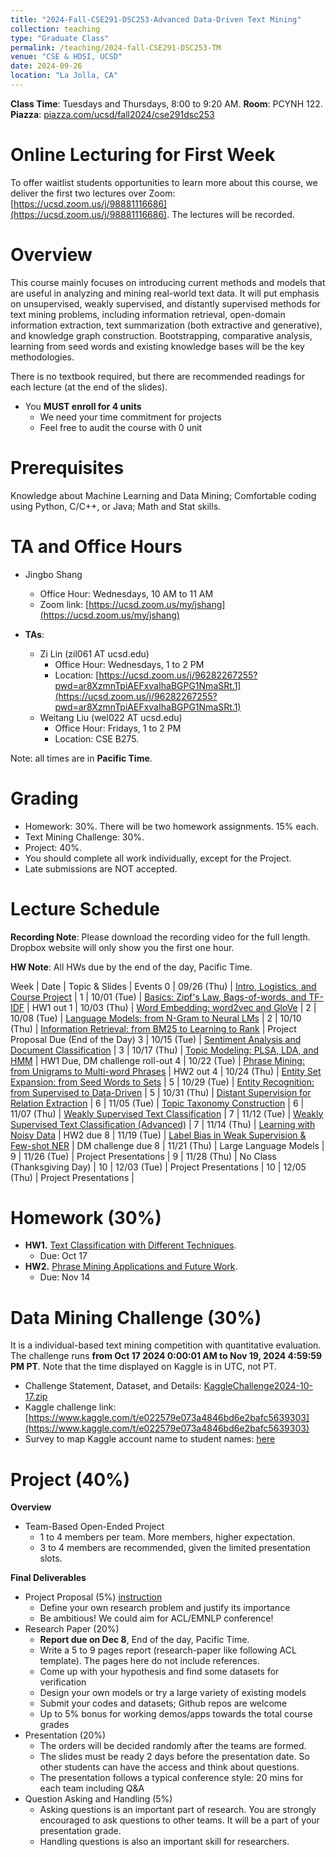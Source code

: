 ```yaml
---
title: "2024-Fall-CSE291-DSC253-Advanced Data-Driven Text Mining"
collection: teaching
type: "Graduate Class"
permalink: /teaching/2024-fall-CSE291-DSC253-TM
venue: "CSE & HDSI, UCSD"
date: 2024-09-26
location: "La Jolla, CA"
---
```


**Class Time**: Tuesdays and Thursdays, 8:00 to 9:20 AM.  **Room**: PCYNH 122.  **Piazza**: [piazza.com/ucsd/fall2024/cse291dsc253](https://piazza.com/ucsd/fall2024/cse291dsc253)


Online Lecturing for First Week
======

To offer waitlist students opportunities to learn more about this course, we deliver the first two lectures over Zoom: [https://ucsd.zoom.us/j/98881116686](https://ucsd.zoom.us/j/98881116686). The lectures will be recorded. 

Overview
======

This course mainly focuses on introducing current methods and models that are useful in analyzing and mining real-world text data. It will put emphasis on unsupervised, weakly supervised, and distantly supervised methods for text mining problems, including information retrieval, open-domain information extraction, text summarization (both extractive and generative), and knowledge graph construction. Bootstrapping, comparative analysis, learning from seed words and existing knowledge bases will be the key methodologies.

There is no textbook required, but there are recommended readings for each lecture (at the end of the slides).

- You **MUST enroll for 4 units**
    - We need your time commitment for projects
    - Feel free to audit the course with 0 unit


Prerequisites
======

Knowledge about Machine Learning and Data Mining; Comfortable coding using Python, C/C++, or Java; Math and Stat skills.

TA and Office Hours
======

- Jingbo Shang
    - Office Hour: Wednesdays, 10 AM to 11 AM
    - Zoom link: [https://ucsd.zoom.us/my/jshang](https://ucsd.zoom.us/my/jshang)

- **TAs**:
    - Zi Lin (zil061 AT ucsd.edu)
        - Office Hour: Wednesdays, 1 to 2 PM
        - Location: [https://ucsd.zoom.us/j/96282267255?pwd=ar8XzmnTpiAEFxvaIhaBGPG1NmaSRt.1](https://ucsd.zoom.us/j/96282267255?pwd=ar8XzmnTpiAEFxvaIhaBGPG1NmaSRt.1)
    - Weitang Liu (wel022 AT ucsd.edu)
        - Office Hour: Fridays, 1 to 2 PM
        - Location: CSE B275.


Note: all times are in **Pacific Time**.

Grading
======

- Homework: 30%. There will be two homework assignments. 15% each. 
- Text Mining Challenge: 30%.
- Project: 40%.
- You should complete all work individually, except for the Project.
- Late submissions are NOT accepted.

Lecture Schedule
======

**Recording Note**: Please download the recording video for the full length. Dropbox website will only show you the first one hour.

**HW Note**: All HWs due by the end of the day, Pacific Time. 

Week | Date        | Topic & Slides                                                  | Events
0    | 09/26 (Thu) | [Intro, Logistics, and Course Project](https://www.dropbox.com/scl/fo/6y609qa8dy2h1kl1j2rm5/ADYrb3Yl6RmrN46wcWD9S9k?rlkey=5fznuq20vduxne42yyrakkh85&dl=0) |
1    | 10/01 (Tue) | [Basics: Zipf's Law, Bags-of-words, and TF-IDF](https://www.dropbox.com/scl/fo/lka07lp13zqjautotlkq7/AFx01Bm0LKt2fSIgpv1-Uzw?rlkey=lksd0co3myuz6vi21sddxuliw&dl=0) | HW1 out
1    | 10/03 (Thu) | [Word Embedding: word2vec and GloVe](https://www.dropbox.com/scl/fo/wg2aadj8gw42twi6akur9/AER1Bdybcv-oGHLBb4f5XCE?rlkey=nd2ttg8pcz3iemr6krgyds69n&dl=0) |
2    | 10/08 (Tue) | [Language Models: from N-Gram to Neural LMs](https://www.dropbox.com/scl/fo/rv94mgonb9jh6y95kg45m/AJlsMosOO7PcegyfSzkKbh0?rlkey=4qkcecj4b7fjagxkbcdcjfooy&dl=0) |
2    | 10/10 (Thu) | [Information Retrieval: from BM25 to Learning to Rank](https://www.dropbox.com/scl/fo/jxqq1b69bb8xhxz9nee6f/AAtDhuciqrZpY-OujH9WNGs?rlkey=o1n4jsgkmkwm6ndvc4ws9nt7f&dl=0) | Project Proposal Due (End of the Day)
3    | 10/15 (Tue) | [Sentiment Analysis and Document Classification](https://www.dropbox.com/scl/fo/f67zmfgqebgb38r3b03ra/AC_p4Gu0K32K_X8m-0Sz3A4?rlkey=ket5dorfnntk2cjljr3tjjpvz&dl=0) |
3    | 10/17 (Thu) | [Topic Modeling: PLSA, LDA, and HMM](https://www.dropbox.com/scl/fo/k73zklt4raya3zfuthklm/AIsJqGR0zrqPtVV5pE5HYw4?rlkey=xi8i6fz502sqdmz1k9kjbks0d&dl=0) | HW1 Due, DM challenge roll-out
4    | 10/22 (Tue) | [Phrase Mining: from Unigrams to Multi-word Phrases](https://www.dropbox.com/scl/fo/g8f850bjw8c4kha4z6x8l/AI5HFcYCCCpzqW5UpUbFibk?rlkey=iw7hfff8qgbz9uumxud4b2gd8&dl=0) | HW2 out
4    | 10/24 (Thu) | [Entity Set Expansion: from Seed Words to Sets](https://www.dropbox.com/scl/fo/2ngq0gmslxt4qy2zgqqkv/ALM-eQGroyJZM_NReDFGBmo?rlkey=9wbrxngq3fz994xuw2h46khi0&dl=0) |
5    | 10/29 (Tue) | [Entity Recognition: from Supervised to Data-Driven](https://www.dropbox.com/scl/fo/0awngvrnmz2fc4xx3ohr9/AATa59Ssqq6RAdSUT8PJy-g?rlkey=6bm3viwsxbilx5o4n5z2gikuy&dl=0) |
5    | 10/31 (Thu) | [Distant Supervision for Relation Extraction](https://www.dropbox.com/scl/fo/vvrqyjo61zfdycd120cgo/AD1rC4blD20kBewVhodMPSs?rlkey=ntdl6w4kc6ot5k5790dc02rsq&dl=0) |
6    | 11/05 (Tue) | [Topic Taxonomy Construction](https://www.dropbox.com/scl/fo/rlj3z5loze34vwuilctao/ABNIHEXyj3h1FuMfP4DMENw?rlkey=4sn0ouwfjeds6d2t5z8lu8tsm&dl=0) |
6    | 11/07 (Thu) | [Weakly Supervised Text Classification](https://www.dropbox.com/scl/fo/6ym05fomn6u5kir2cnik9/AHmJbW8ZdjVG6-InAAiyx6c?rlkey=j16cv06ho7h8sefll1y17182y&dl=0) |
7    | 11/12 (Tue) | [Weakly Supervised Text Classification (Advanced)](https://www.dropbox.com/scl/fo/8meqir3b0dak9akyfba3y/ACVcmXwO1_qVa_T0iJVV0YM?rlkey=cf1q0y6pccczjv2wxnm7lpe4k&dl=0) |
7    | 11/14 (Thu) | [Learning with Noisy Data](https://www.dropbox.com/scl/fo/gpcpvzdam1o40jfaromwn/ABo_kNBXQ5tM23uKLLtRBOA?rlkey=f0g8riq93g0rd0zzefv2hr44m&dl=0) | HW2 due
8    | 11/19 (Tue) | [Label Bias in Weak Supervision & Few-shot NER](https://www.dropbox.com/scl/fo/gsnb8dny344i33umfhyuj/AIL7aDW5C-8HktvEe-nEtsc?rlkey=zp7xzs19h57siod8ta8ys4leh&dl=0) | DM challenge due
8    | 11/21 (Thu) | Large Language Models | 
9    | 11/26 (Tue) | Project Presentations                                           |
9    | 11/28 (Thu) | No Class (Thanksgiving Day)                                     |
10   | 12/03 (Tue) | Project Presentations                                           |
10   | 12/05 (Thu) | Project Presentations                                           |

Homework (30%)
======

- **HW1.** [Text Classification with Different Techniques](https://www.dropbox.com/s/m0l9kt39mggc7by/HW-1.zip?dl=1).
    - Due: Oct 17
- **HW2.** [Phrase Mining Applications and Future Work](https://www.dropbox.com/scl/fi/6ug1sp562mjswemlqx5t7/CSE291_Text_Mining_HW2.pdf?rlkey=i7pow8fb4etaxbkogmgps47u4&dl=1). 
    - Due: Nov 14

Data Mining Challenge (30%)
======

It is a individual-based text mining competition with quantitative evaluation. 
The challenge runs **from Oct 17 2024 0:00:01 AM to Nov 19, 2024 4:59:59 PM PT**. Note that the time displayed on Kaggle is in UTC, not PT.

- Challenge Statement, Dataset, and Details: [KaggleChallenge2024-10-17.zip](https://www.dropbox.com/s/rs9r3k3hc2qajwx/KaggleChallenge2024-10-17.zip?dl=1)
- Kaggle challenge link: [https://www.kaggle.com/t/e022579e073a4846bd6e2bafc5639303](https://www.kaggle.com/t/e022579e073a4846bd6e2bafc5639303)
- Survey to map Kaggle account name to student names: [here](https://docs.google.com/forms/d/e/1FAIpQLSdmzXY5701XF0juqGicvOjEq88BfBWmgTPUgrOci1CzW5oLFg/viewform?usp=sf_link)

Project (40%)
======

**Overview**
- Team-Based Open-Ended Project
    - 1 to 4 members per team. More members, higher expectation.
    - 3 to 4 members are recommended, given the limited presentation slots.

**Final Deliverables**
- Project Proposal (5%) [instruction](https://www.dropbox.com/s/vtct1ihynpouqcx/CSE291_Text_Mining___Project_Proposal.pdf?dl=0)
    - Define your own research problem and justify its importance
    - Be ambitious! We could aim for ACL/EMNLP conference!
- Research Paper (20%)
    - **Report due on Dec 8**, End of the day, Pacific Time. 
    - Write a 5 to 9 pages report (research-paper like following ACL template). The pages here do not include references.
    - Come up with your hypothesis and find some datasets for verification
    - Design your own models or try a large variety of existing models
    - Submit your codes and datasets; Github repos are welcome
    - Up to 5% bonus for working demos/apps towards the total course grades
- Presentation (20%)
    - The orders will be decided randomly after the teams are formed.
    - The slides must be ready 2 days before the presentation date. So other students can have the access and think about questions.
    - The presentation follows a typical conference style: 20 mins for each team including Q&A
- Question Asking and Handling (5%)
    - Asking questions is an important part of research. You are strongly encouraged to ask 
    questions to other teams. It will be a part of your presentation grade.
    - Handling questions is also an important skill for researchers. 
